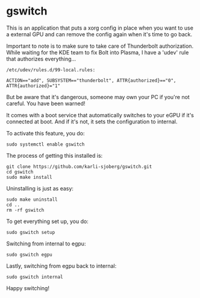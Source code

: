 # gswitch

This is an application that puts a xorg config in place when you want to use a external GPU and can remove the config again when it's time to go back.

Important to note is to make sure to take care of Thunderbolt authorization. While waiting for the KDE team to fix Bolt into Plasma, I have a 'udev' rule that authorizes everything...

```commandline
/etc/udev/rules.d/99-local.rules:

ACTION=="add", SUBSYSTEM=="thunderbolt", ATTR{authorized}=="0", ATTR{authorized}="1"
```


But be aware that it's dangerous, someone may own your PC if you're not careful. You have been warned!

It comes with a boot service that automatically switches to your eGPU if it's connected at boot. And if it's not, it sets the configuration to internal.

To activate this feature, you do:

```commandline
sudo systemctl enable gswitch
```

The process of getting this installed is:

```commandline
git clone https://github.com/karli-sjoberg/gswitch.git
cd gswitch
sudo make install
```

Uninstalling is just as easy:

```commandline
sudo make uninstall
cd ..
rm -rf gswitch
```

To get everything set up, you do:

```commandline
sudo gswitch setup
```

Switching from internal to egpu:

```commandline
sudo gswitch egpu
```

Lastly, switching from egpu back to internal:

```commandline
sudo gswitch internal
```

Happy switching!
